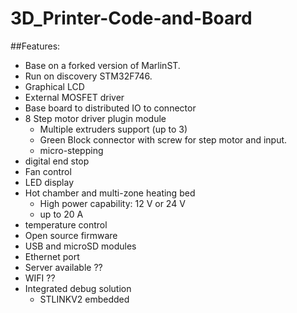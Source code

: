 # 3D_Printer-Code-and-Board

##Features:

* Base on a forked version of MarlinST.
* Run on discovery STM32F746.
* Graphical LCD
* External MOSFET driver
* Base board to distributed IO to connector
* 8 Step motor driver plugin module
  * Multiple extruders support (up to 3)
  * Green Block connector with screw for step motor and input.
  * micro-stepping
* digital end stop
* Fan control
* LED display
* Hot chamber and multi-zone heating bed
  * High power capability: 12 V or 24 V
  * up to 20 A
* temperature control
* Open source firmware
* USB and microSD modules
* Ethernet port
* Server available ??
* WIFI ??
* Integrated debug solution
  * STLINKV2 embedded
